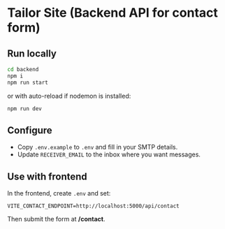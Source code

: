 # Tailor Site (Backend API for contact form)

## Run locally
```bash
cd backend
npm i
npm run start
```
or with auto-reload if nodemon is installed:
```bash
npm run dev
```

## Configure
- Copy `.env.example` to `.env` and fill in your SMTP details.
- Update `RECEIVER_EMAIL` to the inbox where you want messages.

## Use with frontend
In the frontend, create `.env` and set:
```
VITE_CONTACT_ENDPOINT=http://localhost:5000/api/contact
```
Then submit the form at **/contact**.
